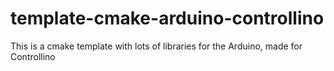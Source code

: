 # template-cmake-arduino-controllino
This is a cmake template with lots of libraries for the Arduino, made for Controllino
